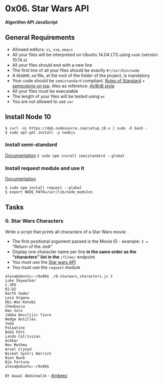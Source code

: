 # 0x06. Star Wars API
**Algorithm API JavaScript**

## General Requirements
* Allowed editors: `vi`, `vim`, `emacs`
* All your files will be interpreted on Ubuntu 14.04 LTS using `node` (version 10.14.x)
* All your files should end with a new line
* The first line of all your files should be exactly `#!/usr/bin/node`
* A `README.md` file, at the root of the folder of the project, is mandatory
* Your code should be `semistandard` compliant. [Rules of Standard](https://standardjs.com/rules.html) + [semicolons on top](https://github.com/standard/semistandard). Also as reference: [AirBnB style](https://github.com/airbnb/javascript)
* All your files must be executable
* The length of your files will be tested using `wc`
* You are not allowed to use `var`

## Install Node 10
```
$ curl -sL https://deb.nodesource.com/setup_10.x | sudo -E bash -
$ sudo apt-get install -y nodejs
```

### Install semi-standard
[Documentation](https://github.com/standard/semistandard)
``$ sudo npm install semistandard --global``

### Install request module and use it
[Documentation](https://github.com/request/request)
```
$ sudo npm install request --global
$ export NODE_PATH=/usr/lib/node_modules
```

## Tasks
### 0. Star Wars Characters
Write a script that prints all characters of a Star Wars movie:

* The first positional argument passed is the Movie ID - example: `3 =` “Return of the Jedi”
* Display one character name per line **in the same order as the “characters” list in the** `/films/` endpoint
* You must use the [Star wars API](https://swapi-api.alx-tools.com/)
* You must use the `request` module
```
alexa@ubuntu:~/0x06$ ./0-starwars_characters.js 3
Luke Skywalker
C-3PO
R2-D2
Darth Vader
Leia Organa
Obi-Wan Kenobi
Chewbacca
Han Solo
Jabba Desilijic Tiure
Wedge Antilles
Yoda
Palpatine
Boba Fett
Lando Calrissian
Ackbar
Mon Mothma
Arvel Crynyd
Wicket Systri Warrick
Nien Nunb
Bib Fortuna
alexa@ubuntu:~/0x06$
```

``BY Auwal Abdulmalik`` - [Amkeez](https://github.com/Amkeez252)
